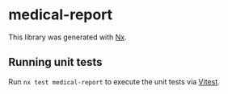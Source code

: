 # medical-report

This library was generated with [Nx](https://nx.dev).

## Running unit tests

Run `nx test medical-report` to execute the unit tests via [Vitest](https://vitest.dev/).
